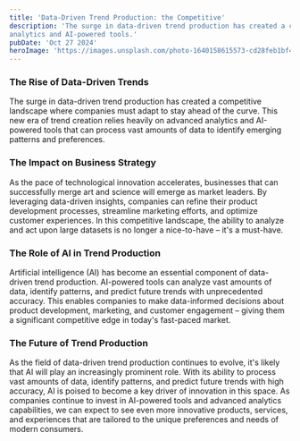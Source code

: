 ```yaml
---
title: 'Data-Driven Trend Production: the Competitive' 
description: 'The surge in data-driven trend production has created a competitive landscape where companies must adapt to stay ahead of the curve, leveraging advanced
analytics and AI-powered tools.'
pubDate: 'Oct 27 2024'
heroImage: 'https://images.unsplash.com/photo-1640158615573-cd28feb1bf4e?q=80&w=1740&auto=format&fit=crop&ixlib=rb-4.0.3&ixid=M3wxMjA3fDB8MHxwaG90by1wYWdlfHx8fGVufDB8fHx8fA%3D%3D'
---
```


### The Rise of Data-Driven Trends

The surge in data-driven trend production has created a competitive landscape where companies must adapt to stay ahead of the curve. This new era of
trend creation relies heavily on advanced analytics and AI-powered tools that can process vast amounts of data to identify emerging patterns and
preferences.

### The Impact on Business Strategy

As the pace of technological innovation accelerates, businesses that can successfully merge art and science will emerge as market leaders. By leveraging
data-driven insights, companies can refine their product development processes, streamline marketing efforts, and optimize customer experiences. In this
competitive landscape, the ability to analyze and act upon large datasets is no longer a nice-to-have – it's a must-have.

### The Role of AI in Trend Production

Artificial intelligence (AI) has become an essential component of data-driven trend production. AI-powered tools can analyze vast amounts of data,
identify patterns, and predict future trends with unprecedented accuracy. This enables companies to make data-informed decisions about product
development, marketing, and customer engagement – giving them a significant competitive edge in today's fast-paced market.

### The Future of Trend Production

As the field of data-driven trend production continues to evolve, it's likely that AI will play an increasingly prominent role. With its ability to
process vast amounts of data, identify patterns, and predict future trends with high accuracy, AI is poised to become a key driver of innovation in this
space. As companies continue to invest in AI-powered tools and advanced analytics capabilities, we can expect to see even more innovative products,
services, and experiences that are tailored to the unique preferences and needs of modern consumers.